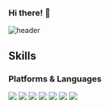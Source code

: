 
### Hi there! 👋
![header](https://capsule-render.vercel.app/api?type=waving&color=auto&height=200&section=header&desc=I%20am%20a%20&descAlign=20&descAlignY=26&text=Front-End%20Developer&animation=twinkling&fontSize=60&fontAlignY=44)

## Skills
### Platforms & Languages
<img src="https://img.shields.io/badge/JAVASCRIPT-323330?style=for-the-badge&logo=javascript&logoColor=yellow"/> <img src="https://img.shields.io/badge/TYPESCRIPT-2E3A59?style=for-the-badge&logo=typescript&logoColor=blue"/> <img src="https://img.shields.io/badge/REACT-21232A?style=for-the-badge&logo=react&logoColor=blue"/> <img src="https://img.shields.io/badge/NEXT.JS-000000?style=for-the-badge&logo=nextdotjs&logoColor=white"/> <img src="https://img.shields.io/badge/STYLED--COMPONENTS-DB7093?style=for-the-badge&logo=styledcomponents&logoColor=white"/> <img src="https://img.shields.io/badge/MUI-101418?style=for-the-badge&logo=mui&logoColor=blue"/> <img src="https://img.shields.io/badge/TAILWINDCSS-0CA6E9?style=for-the-badge&logo=tailwindcss&logoColor=white"/>



<!--
**Givehim/Givehim** is a ✨ _special_ ✨ repository because its `README.md` (this file) appears on your GitHub profile.

Here are some ideas to get you started:

- 🔭 I’m currently working on ...
- 🌱 I’m currently learning ...
- 👯 I’m looking to collaborate on ...
- 🤔 I’m looking for help with ...
- 💬 Ask me about ...
- 📫 How to reach me: ...
- 😄 Pronouns: ...
- ⚡ Fun fact: ...
-->
